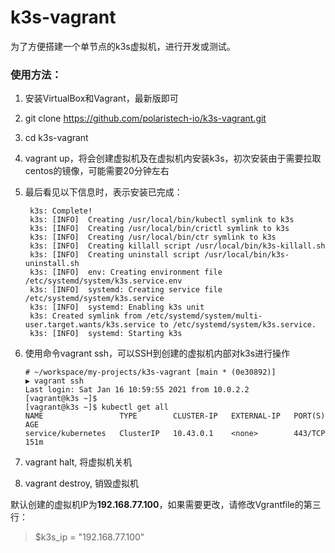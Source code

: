 # k3s-vagrant

为了方便搭建一个单节点的k3s虚拟机，进行开发或测试。

### 使用方法：
1. 安装VirtualBox和Vagrant，最新版即可
2. git clone https://github.com/polaristech-io/k3s-vagrant.git
3. cd k3s-vagrant
4. vagrant up，将会创建虚拟机及在虚拟机内安装k3s，初次安装由于需要拉取centos的镜像，可能需要20分钟左右
5. 最后看见以下信息时，表示安装已完成：

        k3s: Complete!
        k3s: [INFO]  Creating /usr/local/bin/kubectl symlink to k3s
        k3s: [INFO]  Creating /usr/local/bin/crictl symlink to k3s
        k3s: [INFO]  Creating /usr/local/bin/ctr symlink to k3s
        k3s: [INFO]  Creating killall script /usr/local/bin/k3s-killall.sh
        k3s: [INFO]  Creating uninstall script /usr/local/bin/k3s-uninstall.sh
        k3s: [INFO]  env: Creating environment file /etc/systemd/system/k3s.service.env
        k3s: [INFO]  systemd: Creating service file /etc/systemd/system/k3s.service
        k3s: [INFO]  systemd: Enabling k3s unit
        k3s: Created symlink from /etc/systemd/system/multi-user.target.wants/k3s.service to /etc/systemd/system/k3s.service.
        k3s: [INFO]  systemd: Starting k3s


6. 使用命令vagrant ssh，可以SSH到创建的虚拟机内部对k3s进行操作

       # ~/workspace/my-projects/k3s-vagrant [main * (0e30892)] 
       ▶ vagrant ssh 
       Last login: Sat Jan 16 10:59:55 2021 from 10.0.2.2
       [vagrant@k3s ~]$
       [vagrant@k3s ~]$ kubectl get all
       NAME                 TYPE        CLUSTER-IP   EXTERNAL-IP   PORT(S)   AGE
       service/kubernetes   ClusterIP   10.43.0.1    <none>        443/TCP   151m

7. vagrant halt, 将虚拟机关机
8. vagrant destroy, 销毁虚拟机

默认创建的虚拟机IP为**192.168.77.100**，如果需要更改，请修改Vgrantfile的第三行：
> $k3s_ip = "192.168.77.100"

